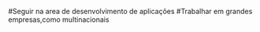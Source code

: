 

#Seguir na area de desenvolvimento de aplicações
#Trabalhar em grandes empresas,como multinacionais
